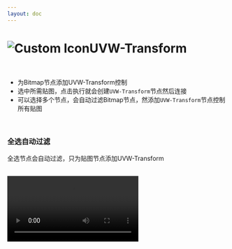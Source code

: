 ```yaml
---
layout: doc
---
```

# <span class="h1-icon"><img src="/img/VR-CustomMenu.webp" alt="Custom Icon"></span>UVW-Transform


<br/>

- 为Bitmap节点添加UVW-Transform控制
- 选中所需贴图，点击执行就会创建`UVW-Transform`节点然后连接
- 可以选择多个节点，会自动过滤Bitmap节点，然添加`UVW-Transform`节点控制所有贴图

<br/>

### 全选自动过滤

全选节点会自动过滤，只为贴图节点添加UVW-Transform

<br/>

<video controls>
  <source src="/img/vr-autonode_custommenu_set_transform.webm" type="video/webm">
</video>

<br/>
<br/>
<br/>
<br/>